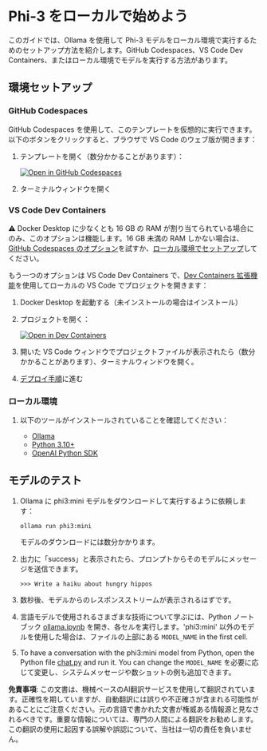 # Phi-3 をローカルで始めよう

このガイドでは、Ollama を使用して Phi-3 モデルをローカル環境で実行するためのセットアップ方法を紹介します。GitHub Codespaces、VS Code Dev Containers、またはローカル環境でモデルを実行する方法があります。

## 環境セットアップ

### GitHub Codespaces

GitHub Codespaces を使用して、このテンプレートを仮想的に実行できます。以下のボタンをクリックすると、ブラウザで VS Code のウェブ版が開きます：

1. テンプレートを開く（数分かかることがあります）：

    [![Open in GitHub Codespaces](https://github.com/codespaces/badge.svg)](https://codespaces.new/microsoft/phi-3cookbook)

2. ターミナルウィンドウを開く

### VS Code Dev Containers

⚠️ Docker Desktop に少なくとも 16 GB の RAM が割り当てられている場合にのみ、このオプションは機能します。16 GB 未満の RAM しかない場合は、[GitHub Codespaces のオプション](../../../../md/01.Introduce)を試すか、[ローカル環境でセットアップ](../../../../md/01.Introduce)してください。

もう一つのオプションは VS Code Dev Containers で、[Dev Containers 拡張機能](https://marketplace.visualstudio.com/items?itemName=ms-vscode-remote.remote-containers)を使用してローカルの VS Code でプロジェクトを開きます：

1. Docker Desktop を起動する（未インストールの場合はインストール）
2. プロジェクトを開く：

    [![Open in Dev Containers](https://img.shields.io/static/v1?style=for-the-badge&label=Dev%20Containers&message=Open&color=blue&logo=visualstudiocode)](https://vscode.dev/redirect?url=vscode://ms-vscode-remote.remote-containers/cloneInVolume?url=https://github.com/microsoft/phi-3cookbook)

3. 開いた VS Code ウィンドウでプロジェクトファイルが表示されたら（数分かかることがあります）、ターミナルウィンドウを開く。
4. [デプロイ手順](../../../../md/01.Introduce)に進む

### ローカル環境

1. 以下のツールがインストールされていることを確認してください：

    * [Ollama](https://ollama.com/)
    * [Python 3.10+](https://www.python.org/downloads/)
    * [OpenAI Python SDK](https://pypi.org/project/openai/)

## モデルのテスト

1. Ollama に phi3:mini モデルをダウンロードして実行するように依頼します：

    ```shell
    ollama run phi3:mini
    ```

    モデルのダウンロードには数分かかります。

2. 出力に「success」と表示されたら、プロンプトからそのモデルにメッセージを送信できます。

    ```shell
    >>> Write a haiku about hungry hippos
    ```

3. 数秒後、モデルからのレスポンスストリームが表示されるはずです。

4. 言語モデルで使用されるさまざまな技術について学ぶには、Python ノートブック [ollama.ipynb](../../../../code/01.Introduce/ollama.ipynb) を開き、各セルを実行します。'phi3:mini' 以外のモデルを使用した場合は、ファイルの上部にある `MODEL_NAME` in the first cell.

5. To have a conversation with the phi3:mini model from Python, open the Python file [chat.py](../../../../code/01.Introduce/chat.py) and run it. You can change the `MODEL_NAME` を必要に応じて変更し、システムメッセージや数ショットの例も追加できます。

**免責事項**:
この文書は、機械ベースのAI翻訳サービスを使用して翻訳されています。正確性を期していますが、自動翻訳には誤りや不正確さが含まれる可能性があることにご注意ください。元の言語で書かれた文書が権威ある情報源と見なされるべきです。重要な情報については、専門の人間による翻訳をお勧めします。この翻訳の使用に起因する誤解や誤認について、当社は一切の責任を負いません。